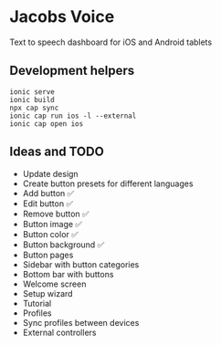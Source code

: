 # Jacobs Voice

Text to speech dashboard for iOS and Android tablets

## Development helpers

    ionic serve
    ionic build
    npx cap sync
    ionic cap run ios -l --external
    ionic cap open ios

## Ideas and TODO

- Update design
- Create button presets for different languages
- Add button ✅
- Edit button ✅
- Remove button ✅
- Button image ✅
- Button color ✅
- Button background ✅
- Button pages
- Sidebar with button categories
- Bottom bar with buttons
- Welcome screen
- Setup wizard
- Tutorial
- Profiles
- Sync profiles between devices
- External controllers
